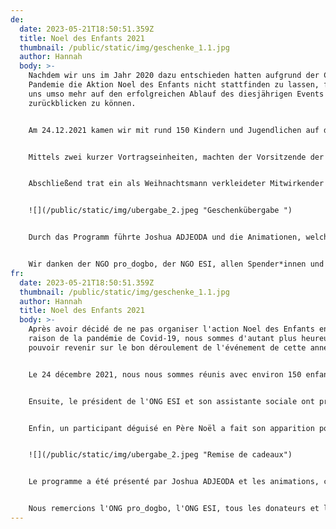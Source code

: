 ```yaml
---
de:
  date: 2023-05-21T18:50:51.359Z
  title: Noel des Enfants 2021
  thumbnail: /public/static/img/geschenke_1.1.jpg
  author: Hannah
  body: >-
    Nachdem wir uns im Jahr 2020 dazu entschieden hatten aufgrund der Covid-19
    Pandemie die Aktion Noel des Enfants nicht stattfinden zu lassen, freuen wir
    uns umso mehr auf den erfolgreichen Ablauf des diesjährigen Events
    zurückblicken zu können. 


    Am 24.12.2021 kamen wir mit rund 150 Kindern und Jugendlichen auf dem Gelände der NGO ESI in Dogbo zusammen, um zunächst ein gemeinsames Frühstück einzunehmen. 


    Mittels zwei kurzer Vortragseinheiten, machten der Vorsitzende der NGO ESI und deren Sozialarbeiterin anschließend auf die Bedeutung von Bildung und Umweltbewusstsein aufmerksam. Das Nachmittags-programm bestand aus diversen Spielen und Aufführungen. 


    Abschließend trat ein als Weihnachtsmann verkleideter Mitwirkender auf, um den Kindern Weihnachtsgeschenke zu übergeben.


    ![](/public/static/img/ubergabe_2.jpeg "Geschenkübergabe ")


    Durch das Programm führte Joshua ADJEODA und die Animationen, welche aus Gesängen und Tänzen bestanden, wurden von den Künstlern X-Time, Belric und Thira vorgetragen. Letztere sind bekannte Musiker und Künstler in Benin mit Wurzeln in Dogbo.


    W﻿ir danken der NGO pro_dogbo, der NGO ESI, allen Spender*innen und Mitwirkenden aus Deutschland und Benin herzlich. Wir waren überwältigt von dem großen Engagement, das uns von so vielen Seiten entgegengebracht wurde. Wir freuen uns, "Noel des Enfants 2021" einen großen Erfolg nennen zu dürfen.
fr:
  date: 2023-05-21T18:50:51.359Z
  thumbnail: /public/static/img/geschenke_1.1.jpg
  author: Hannah
  title: Noel des Enfants 2021
  body: >-
    Après avoir décidé de ne pas organiser l'action Noel des Enfants en 2020 en
    raison de la pandémie de Covid-19, nous sommes d'autant plus heureux de
    pouvoir revenir sur le bon déroulement de l'événement de cette année.


    Le 24 décembre 2021, nous nous sommes réunis avec environ 150 enfants et jeunes sur le site de l'ONG ESI à Dogbo pour prendre d'abord un petit déjeuner en commun.


    Ensuite, le président de l'ONG ESI et son assistante sociale ont présenté l'importance de l'éducation et de la sensibilisation à l'environnement par le biais de deux courtes conférences. Le programme de l'après-midi comprenait divers jeux et spectacles.


    Enfin, un participant déguisé en Père Noël a fait son apparition pour remettre des cadeaux de Noël aux enfants.


    ![](/public/static/img/ubergabe_2.jpeg "Remise de cadeaux")


    Le programme a été présenté par Joshua ADJEODA et les animations, composées de chants et de danses, ont été exécutées par les artistes X-Time, Belric et Thira. Ces derniers sont des musiciens et artistes bien connus au Bénin et ont leurs racines à Dogbo.


    Nous remercions l'ONG pro_dogbo, l'ONG ESI, tous les donateurs et les contributeurs d'Allemagne et du Bénin. Nous avons été submergés par le grand engagement dont nous avons bénéficié de la part de tant de personnes. Nous sommes heureux de pouvoir dire que "Noel des Enfants 2021" est un grand succès.
---
```

